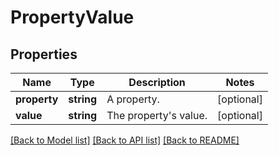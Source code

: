 # PropertyValue

## Properties
Name | Type | Description | Notes
------------ | ------------- | ------------- | -------------
**property** | **string** | A property. | [optional] 
**value** | **string** | The property&#39;s value. | [optional] 

[[Back to Model list]](../README.md#documentation-for-models) [[Back to API list]](../README.md#documentation-for-api-endpoints) [[Back to README]](../README.md)


